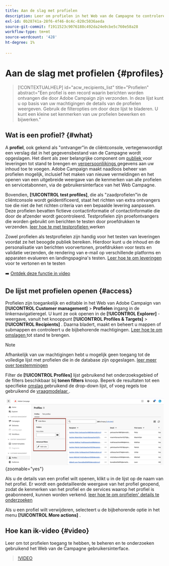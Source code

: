 ```yaml
---
title: Aan de slag met profielen
description: Leer om profielen in het Web van de Campagne te controleren en te beheren.
exl-id: 0b28741a-28f6-4f46-8c4c-820c5036aeda
source-git-commit: f1911523c9076188c492da24e0cbe5c760e58a28
workflow-type: tm+mt
source-wordcount: '428'
ht-degree: 1%

---
```


# Aan de slag met profielen {#profiles}

>[!CONTEXTUALHELP]
>id="acw_recipients_list"
>title="Profielen"
>abstract="Een profiel is een record waarin berichten worden ontvangen die door Adobe Campaign zijn verzonden. In deze lijst kunt u op basis van uw machtigingen de details van de profielen weergeven. Gebruik de filteropties om door deze lijst te bladeren. U kunt een kleine set kenmerken van uw profielen bewerken en bijwerken."

## Wat is een profiel? {#what}

A **profiel**, ook gekend als &quot;ontvanger&quot;in de cliëntconsole, vertegenwoordigt een verslag dat in het gegevensbestand van de Campagne wordt opgeslagen. Het dient als zeer belangrijke component om [ publiek ](create-audience.md) voor leveringen tot stand te brengen en [ verpersoonlijkings ](../personalization/personalize.md) gegevens aan uw inhoud toe te voegen. Adobe Campaign maakt naadloos beheer van profielen mogelijk, inclusief het maken van nieuwe vermeldingen en het openen van een uitgebreide weergave van de kenmerken van alle profielen en servicetabonnen, via de gebruikersinterface van het Web Campagne.

Bovendien, **[!UICONTROL test profiles]**, die als &quot;zaadprofielen&quot;in de cliëntconsole wordt geïdentificeerd, staat het richten van extra ontvangers toe die niet de het richten criteria van een bepaalde levering aanpassen. Deze profielen bevatten fictieve contactinformatie of contactinformatie die door de afzender wordt gecontroleerd. Testprofielen zijn proefontvangers die worden gebruikt om berichten te testen door proefdrukken te verzenden. [ leer hoe te met testprofielen ](test-profiles.md) werken

Zowel profielen als testprofielen zijn handig voor het testen van leveringen voordat ze het beoogde publiek bereiken. Hierdoor kunt u de inhoud en de personalisatie van berichten voorvertonen, proefdrukken voor tests en validatie verzenden, de rendering van e-mail op verschillende platforms en apparaten evalueren en landingspagina&#39;s testen. [ Leer hoe te om leveringen ](../preview-test/preview-test.md) voor te vertonen en te testen

➡️ [Ontdek deze functie in video](#video)

## De lijst met profielen openen {#access}

Profielen zijn toegankelijk en editable in het Web van Adobe Campaign van **[!UICONTROL Customer management]** > **Profielen** ingang in de linkernavigatieregel. U kunt ze ook openen in de **[!UICONTROL Explorer]** -weergave, vanuit het knooppunt **[!UICONTROL Profiles & Targets]** > **[!UICONTROL Recipients]** . Daarna bladert, maakt en beheert u mappen of submappen en controleert u de bijbehorende machtigingen. [ Leer hoe te om omslagen ](../get-started/permissions.md#folders) tot stand te brengen.

>[!NOTE]
>
>Afhankelijk van uw machtigingen hebt u mogelijk geen toegang tot de volledige lijst met profielen die in de database zijn opgeslagen. [ leer meer over toestemmingen ](../get-started/permissions.md)

Filter de **[!UICONTROL Profiles]** lijst gebruikend het onderzoeksgebied of de filters beschikbaar bij **tonen filters** knoop. Beperk de resultaten tot een specifieke [ omslag ](../get-started/permissions.md#folders) gebruikend de drop-down lijst, of voeg regels toe gebruikend de [ vraagmodelaar ](../query/query-modeler-overview.md).

![ Filters beschikbaar in de profielenlijst ](assets/profiles-list-filters.png){zoomable="yes"}

Als u de details van een profiel wilt openen, klikt u in de lijst op de naam van het profiel. Er wordt een gedetailleerde weergave van het profiel geopend, zodat de kenmerken van het profiel en de services waarop het profiel is geabonneerd, kunnen worden verkend. [ leer hoe te om profielen&#39; details te onderzoeken ](create-profile.md)

Als u een profiel wilt verwijderen, selecteert u de bijbehorende optie in het menu **[!UICONTROL More actions]** .

## Hoe kan ik-video {#video}

Leer om tot profielen toegang te hebben, te beheren en te onderzoeken gebruikend het Web van de Campagne gebruikersinterface.

>[!VIDEO](https://video.tv.adobe.com/v/3448370?quality=12&captions=dut)